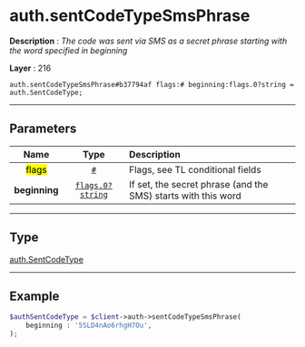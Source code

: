# auth.sentCodeTypeSmsPhrase

**Description** : *The code was sent via SMS as a secret phrase starting with the word specified in beginning*

**Layer** : 216

```tl
auth.sentCodeTypeSmsPhrase#b37794af flags:# beginning:flags.0?string = auth.SentCodeType;
```

---

## Parameters

| Name | Type | Description |
| :---: | :---: | :--- |
| <mark>flags</mark> | [`#`](type/#) | Flags, see TL conditional fields |
| **beginning** | [`flags.0?string`](type/string) | If set, the secret phrase (and the SMS) starts with this word |

---

## Type

[auth.SentCodeType](type/auth.SentCodeType)

---

## Example

```php
$authSentCodeType = $client->auth->sentCodeTypeSmsPhrase(
	beginning : '5SLD4nAo6rhgH7Ou',
);
```